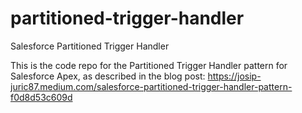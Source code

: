 # partitioned-trigger-handler
Salesforce Partitioned Trigger Handler

This is the code repo for the Partitioned Trigger Handler pattern for Salesforce Apex, as described in the blog post:
https://josip-juric87.medium.com/salesforce-partitioned-trigger-handler-pattern-f0d8d53c609d
